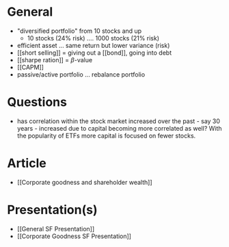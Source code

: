 # General
- "diversified portfolio" from 10 stocks and up
	- 10 stocks (24% risk) .... 1000 stocks (21% risk)
- efficient asset ... same return but lower variance (risk)
- [[short selling]] = giving out a [[bond]], going into debt
- [[sharpe ration]] = $\beta$-value
- [[CAPM]]
- passive/active portfolio ... rebalance portfolio

# Questions
- has correlation within the stock market increased over the past - say 30 years - increased due to capital becoming more correlated as well? With the popularity of ETFs more capital is focused on fewer stocks.

# Article
- [[Corporate goodness and shareholder wealth]]

# Presentation(s)
- [[General SF Presentation]]
- [[Corporate Goodness SF Presentation]]